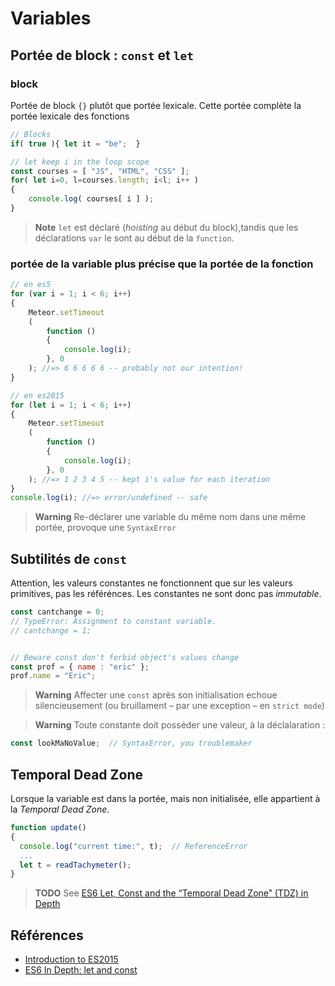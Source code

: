 # Variables

## Portée de block : `const` et `let`

### block
Portée de block `{}` plutôt que portée lexicale.
Cette portée complète la portée lexicale des fonctions

```js
// Blocks
if( true ){ let it = "be";  }

// let keep i in the loop scope
const courses = [ "JS", "HTML", "CSS" ];
for( let i=0, l=courses.length; i<l; i++ )
{
	console.log( courses[ i ] );
}
```

> **Note** `let` est déclaré (_hoisting_ au début du block),tandis que les déclarations `var` le sont au début de la `function`.

### portée de la variable plus précise que la portée de la fonction

```js
// en es5
for (var i = 1; i < 6; i++)
{
	Meteor.setTimeout
	(
		function ()
		{
			console.log(i);
		}, 0
	); //=> 6 6 6 6 6 -- probably not our intention!
}

```

```js
// en es2015
for (let i = 1; i < 6; i++)
{
	Meteor.setTimeout
	(
		function ()
		{
			console.log(i);
		}, 0
	); //=> 1 2 3 4 5 -- kept i's value for each iteration
}
console.log(i); //=> error/undefined -- safe
```

> **Warning** Re-déclarer une variable du même nom dans une même portée, provoque une `SyntaxError`

## Subtilités de `const`

Attention, les valeurs constantes ne fonctionnent que sur les valeurs primitives, pas les référénces.
Les constantes ne sont donc pas _immutable_.

```js
const cantchange = 0;	
// TypeError: Assignment to constant variable.
// cantchange = 1;


// Beware const don't forbid object's values change
const prof = { name : "eric" };
prof.name = "Eric";
```

> **Warning** Affecter une `const` après son initialisation echoue silencieusement (ou bruillament – par une exception – en `strict mode`)

<p/>

> **Warning** Toute constante doit posséder une valeur, à la déclalaration : 
```js
const lookMaNoValue;  // SyntaxError, you troublemaker 
```

## Temporal Dead Zone

Lorsque la variable est dans la portée, mais non initialisée, elle appartient à la _Temporal Dead Zone_.

```js
function update()
{
  console.log("current time:", t);  // ReferenceError
  ...
  let t = readTachymeter();
}
```

> **TODO** See [ES6 Let, Const and the “Temporal Dead Zone” (TDZ) in Depth](https://ponyfoo.com/articles/es6-let-const-and-temporal-dead-zone-in-depth)


## Références

- [Introduction to ES2015](https://tutor.mantrajs.com/say-hello-to-ES2015/let-const)
- [ES6 In Depth: let and const](https://hacks.mozilla.org/2015/07/es6-in-depth-let-and-const/)